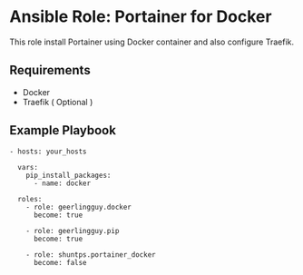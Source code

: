 # Ansible Role: Portainer for Docker

This role install Portainer using Docker container and also configure Traefik.

## Requirements

- Docker
- Traefik ( Optional )

## Example Playbook

    - hosts: your_hosts

      vars:
        pip_install_packages:
          - name: docker

      roles:
        - role: geerlingguy.docker
          become: true

        - role: geerlingguy.pip
          become: true

        - role: shuntps.portainer_docker
          become: false